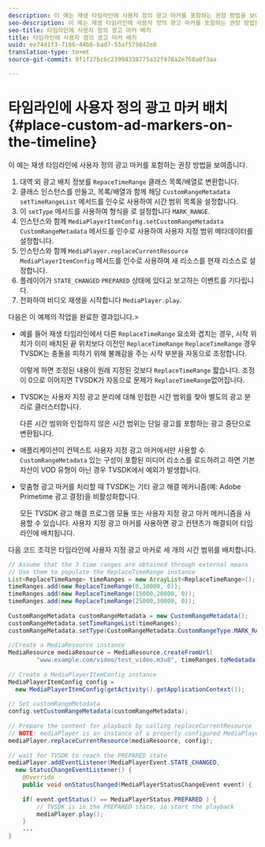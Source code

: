 ```yaml
---
description: 이 예는 재생 타임라인에 사용자 정의 광고 마커를 포함하는 권장 방법을 보여줍니다.
seo-description: 이 예는 재생 타임라인에 사용자 정의 광고 마커를 포함하는 권장 방법을 보여줍니다.
seo-title: 타임라인에 사용자 정의 광고 마커 배치
title: 타임라인에 사용자 정의 광고 마커 배치
uuid: ee74d1f3-7186-44b8-bad7-55af579842e8
translation-type: tm+mt
source-git-commit: 9f1f27bc6c23994338775a32f978a2e768a0f3aa

---
```



# 타임라인에 사용자 정의 광고 마커 배치 {#place-custom-ad-markers-on-the-timeline}

이 예는 재생 타임라인에 사용자 정의 광고 마커를 포함하는 권장 방법을 보여줍니다.

1. 대역 외 광고 배치 정보를 `RepaceTimeRange` 클래스 목록/배열로 변환합니다.
1. 클래스 인스턴스를 만들고, 목록/배열과 함께 해당 `CustomRangeMetadata` `setTimeRangeList` 메서드를 인수로 사용하여 시간 범위 목록을 설정합니다.
1. 이 `setType` 메서드를 사용하여 형식을 로 설정합니다 `MARK_RANGE`.
1. 인스턴스와 함께 `MediaPlayerItemConfig.setCustomRangeMetadata` `CustomRangeMetadata` 메서드를 인수로 사용하여 사용자 지정 범위 메타데이터를 설정합니다.
1. 인스턴스와 함께 `MediaPlayer.replaceCurrentResource` `MediaPlayerItemConfig` 메서드를 인수로 사용하여 새 리소스를 현재 리소스로 설정합니다.
1. 플레이어가 `STATE_CHANGED` `PREPARED` 상태에 있다고 보고하는 이벤트를 기다립니다.
1. 전화하여 비디오 재생을 시작합니다 `MediaPlayer.play`.

다음은 이 예제의 작업을 완료한 결과입니다.>
* 예를 들어 재생 타임라인에서 다른 `ReplaceTimeRange` 요소와 겹치는 경우, 시작 위치가 이미 배치된 끝 위치보다 이전인 `ReplaceTimeRange` `ReplaceTimeRange` 경우 TVSDK는 충돌을 피하기 위해 불쾌감을 주는 시작 부분을 자동으로 조정합니다.

   이렇게 하면 조정된 내용이 원래 지정된 것보다 `ReplaceTimeRange` 짧습니다. 조정이 0으로 이어지면 TVSDK가 자동으로 문제가 `ReplaceTimeRange`없어집니다.

* TVSDK는 사용자 지정 광고 분리에 대해 인접한 시간 범위를 찾아 별도의 광고 분리로 클러스터합니다.

   다른 시간 범위와 인접하지 않은 시간 범위는 단일 광고를 포함하는 광고 중단으로 변환됩니다.
* 애플리케이션이 컨텍스트 사용자 지정 광고 마커에서만 사용할 수 `CustomRangeMetadata` 있는 구성이 포함된 미디어 리소스를 로드하려고 하면 기본 자산이 VOD 유형이 아닌 경우 TVSDK에서 예외가 발생합니다.
* 맞춤형 광고 마커를 처리할 때 TVSDK는 기타 광고 해결 메커니즘(예: Adobe Primetime 광고 결정)을 비활성화합니다.

   모든 TVSDK 광고 해결 프로그램 모듈 또는 사용자 지정 광고 마커 메커니즘을 사용할 수 있습니다. 사용자 지정 광고 마커를 사용하면 광고 컨텐츠가 해결되어 타임라인에 배치됩니다.

다음 코드 조각은 타임라인에 사용자 지정 광고 마커로 세 개의 시간 범위를 배치합니다.

```java
// Assume that the 3 time ranges are obtained through external means 
// Use them to populate the ReplaceTimeRange instance 
List<ReplaceTimeRange> timeRanges = new ArrayList<ReplaceTimeRange>(); 
timeRanges.add(new ReplaceTimeRange(0,10000, 0)); 
timeRanges.add(new ReplaceTimeRange(15000,20000, 0)); 
timeRanges.add(new ReplaceTimeRange(25000,30000, 0)); 
 
CustomRangeMetadata customRangeMetadata = new CustomRangeMetadata(); 
customRangeMetadata.setTimeRangeList(timeRanges); 
customRangeMetadata.setType(CustomRangeMetadata.CustomRangeType.MARK_RANGE); 
 
//Create a MediaResource instance 
MediaResource mediaResource = MediaResource.createFromUrl( 
        "www.example.com/video/test_video.m3u8", timeRanges.toMedatada(null)); 
 
// Create a MediaPlayerItemConfig instance 
MediaPlayerItemConfig config =  
  new MediaPlayerItemConfig(getActivity().getApplicationContext()); 
 
// Set customRangeMetadata 
config.setCustomRangeMetadata(customRangeMetadata); 
 
// Prepare the content for playback by calling replaceCurrentResource 
// NOTE: mediaPlayer is an instance of a properly configured MediaPlayer  
mediaPlayer.replaceCurrentResource(mediaResource, config); 
 
// wait for TVSDK to reach the PREPARED state 
mediaPlayer.addEventListener(MediaPlayerEvent.STATE_CHANGED,  
  new StatusChangeEventListener() { 
    @Override 
    public void onStatusChanged(MediaPlayerStatusChangeEvent event) { 
 
    if( event.getStatus() == MediaPlayerStatus.PREPARED ) { 
        // TVSDK is in the PREPARED state, so start the playback  
        mediaPlayer.play(); 
    } 
    ... 
}
```
